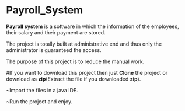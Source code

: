 # Payroll_System
<p><b>Payroll system</b> is a software in which the information of the employees,
their salary and their payment are stored. 

The project is totally built at administrative end and thus only the administrator 
is guaranteed the access.

The purpose of this project is to reduce the manual work.
</p>

<p>#If you want to download this project then just <b>Clone</b> the project or download as <b>zip</b>(Extract the file if you downloaded <b>zip</b>).
  
   ~Import the files in a java IDE.
   
   ~Run the project and enjoy.
</p>
